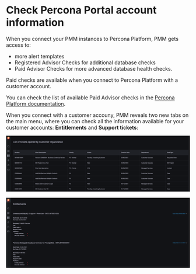 # Check Percona Portal account information

When you connect your PMM instances to Percona Platform, PMM gets access to:


-  more alert templates 
-  Registered Advisor Checks for additional database checks
-  Paid Advisor Checks for more advanced database health checks. 
  
Paid checks are available when you  connect to Percona Platform with a customer account.

You can check the list of available Paid Advisor checks in the [Percona Platform documentation](https://docs.percona.com/percona-platform/checks.html).

When you connect with a customer accouny, PMM  reveals two new tabs on the main menu, where you can check all the information available for your customer accounts:  **Entitlements** and **Support tickets**:

![!image](../_images/CustomerTickets.png)

![!image](../_images/CustomerEntitlements.png)
